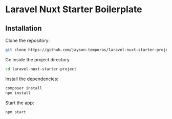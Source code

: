 # Laravel Nuxt Starter Boilerplate

## Installation

Clone the repository:
```bash
git clone https://github.com/jayson-temporas/laravel-nuxt-starter-project.git
```
Go inside the project directory
```bash
cd laravel-nuxt-starter-project
```
Install the dependencies:
```bash
composer install
npm install
```
Start the app:
```bash
npm start
```
